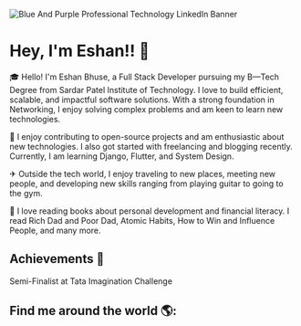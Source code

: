 ![Blue And Purple Professional Technology LinkedIn Banner](https://github.com/user-attachments/assets/ee1a5407-4d1f-4dc6-afc7-0f40435f3231)

# Hey, I'm Eshan!! 👋

🎓 Hello! I'm Eshan Bhuse, a Full Stack Developer pursuing my B—Tech Degree from Sardar Patel Institute of Technology. I love to build efficient, scalable, and impactful software solutions. 
   With a strong foundation in Networking, I enjoy solving complex problems and am keen to learn new technologies.

🎯 I enjoy contributing to open-source projects and am enthusiastic about new technologies. I also got started with freelancing and blogging recently. Currently, I am learning Django, Flutter, 
   and System Design.

✈ Outside the tech world, I enjoy traveling to new places, meeting new people, and developing new skills ranging from playing guitar to going to the gym.

🎸 I love reading books about personal development and financial literacy. I read Rich Dad and Poor Dad, Atomic Habits, How to Win and Influence People, and many more.

## Achievements 🏅

Semi-Finalist at Tata Imagination Challenge

## Find me around the world 🌎:

<img src="https://upload.wikimedia.org/wikipedia/commons/thumb/8/81/LinkedIn_icon.svg/1024px-LinkedIn_icon.svg.png" style="height:10px ; width:10px"> 

<!--
**eshanbhuse/eshanbhuse** is a ✨ _special_ ✨ repository because its `README.md` (this file) appears on your GitHub profile.

Here are some ideas to get you started:

- 🔭 I’m currently working on ...
- 🌱 I’m currently learning ...
- 👯 I’m looking to collaborate on ...
- 🤔 I’m looking for help with ...
- 💬 Ask me about ...
- 📫 How to reach me: ...
- 😄 Pronouns: ...
- ⚡ Fun fact: ...
-->

